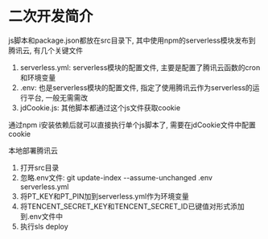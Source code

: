 # 二次开发简介

js脚本和package.json都放在src目录下, 其中使用npm的serverless模块发布到腾讯云, 有几个关键文件

1. serverless.yml: serverless模块的配置文件, 主要是配置了腾讯云函数的cron和环境变量
2. .env: 也是serverless模块的配置文件, 指定了使用腾讯云作为serverless的运行平台, 一般无需需改
3. jdCookie.js: 其他脚本都通过这个js文件获取cookie

通过npm i安装依赖后就可以直接执行单个js脚本了, 需要在jdCookie文件中配置cookie

本地部署腾讯云

1. 打开src目录
2. 忽略.env文件: git update-index --assume-unchanged .env serverless.yml
3. 将PT_KEY和PT_PIN加到serverless.yml作为环境变量
4. 将TENCENT_SECRET_KEY和TENCENT_SECRET_ID已键值对形式添加到.env文件中
5. 执行sls deploy
